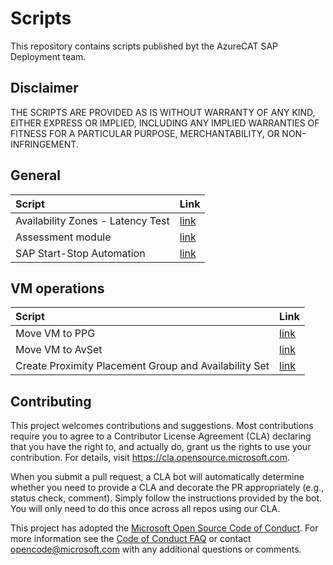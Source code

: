 # Scripts

This repository contains scripts published byt the AzureCAT SAP Deployment team.

## Disclaimer

THE SCRIPTS ARE PROVIDED AS IS WITHOUT WARRANTY OF ANY KIND, EITHER EXPRESS OR IMPLIED, INCLUDING ANY IMPLIED WARRANTIES OF FITNESS FOR A PARTICULAR PURPOSE, MERCHANTABILITY, OR NON-INFRINGEMENT.

## General

| Script                            | Link                                    |
| :-------------------------------- | :-------------------------------------- |
| Availability Zones - Latency Test | [link](./AvZone-Latency-Test/Readme.md) |
| Assessment module | [link](./AssessmentScripts/README.MD) |
| SAP Start-Stop Automation | [link](./Start-Stop-Automation/README.md) |


## VM operations

| Script                                                | Link                                   |
| :---------------------------------------------------- | :------------------------------------- |
| Move VM to PPG                                        | [link](./Move-VM-to-PPG/README.md)     |
| Move VM to AvSet                                      | [link](./Move-VM-to-AvSet/README.md)   |
| Create Proximity Placement Group and Availability Set | [link](./PPG-AvSet-creation/README.md) |

## Contributing

This project welcomes contributions and suggestions. Most contributions require you to agree to a
Contributor License Agreement (CLA) declaring that you have the right to, and actually do, grant us
the rights to use your contribution. For details, visit https://cla.opensource.microsoft.com.

When you submit a pull request, a CLA bot will automatically determine whether you need to provide
a CLA and decorate the PR appropriately (e.g., status check, comment). Simply follow the instructions
provided by the bot. You will only need to do this once across all repos using our CLA.

This project has adopted the [Microsoft Open Source Code of Conduct](https://opensource.microsoft.com/codeofconduct/).
For more information see the [Code of Conduct FAQ](https://opensource.microsoft.com/codeofconduct/faq/) or
contact [opencode@microsoft.com](mailto:opencode@microsoft.com) with any additional questions or comments.
